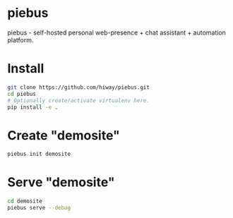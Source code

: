 # piebus

piebus - self-hosted personal web-presence + chat assistant + automation platform.

# Install

```bash
git clone https://github.com/hiway/piebus.git
cd piebus
# Optionally create/activate virtualenv here.
pip install -e .
```


# Create "demosite"

```bash
piebus init demosite
```


# Serve "demosite"

```bash
cd demosite
piebus serve --debug
```
